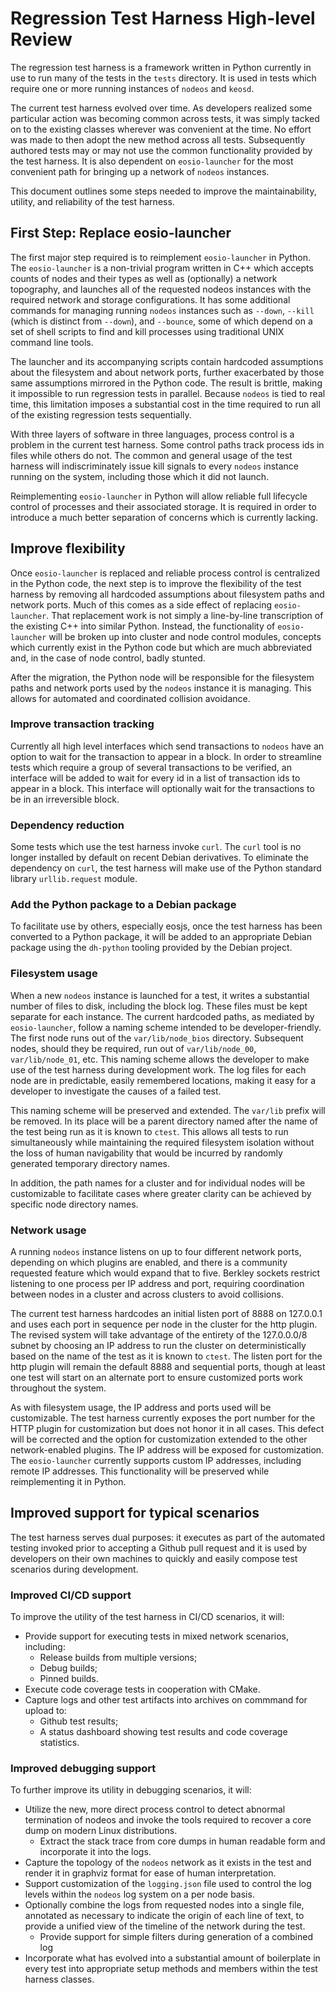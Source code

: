 # Regression Test Harness High-level Review

The regression test harness is a framework written in Python currently in use
to run many of the tests in the `tests` directory.  It is used in tests
which require one or more running instances of `nodeos` and `keosd`.

The current test harness evolved over time.  As developers realized some
particular action was becoming common across tests, it was simply tacked
on to the existing classes wherever was convenient at the time.  No effort
was made to then adopt the new method across all tests.  Subsequently
authored tests may or may not use the common functionality provided by the
test harness.  It is also dependent on `eosio-launcher` for the most
convenient path for bringing up a network of `nodeos` instances.

This document outlines some steps needed to improve the maintainability,
utility, and reliability of the test harness.

## First Step: Replace eosio-launcher

The first major step required is to reimplement `eosio-launcher` in Python.
The `eosio-launcher` is a non-trivial program written in C++ which accepts
counts of nodes and their types as well as (optionally) a network topography,
and launches all of the requested nodeos instances with the required network
and storage configurations.  It has some additional commands for managing
running `nodeos` instances such as `--down`, `--kill` (which is distinct from
`--down`), and `--bounce`, some of which depend on a set of shell scripts
to find and kill processes using traditional UNIX command line tools.

The launcher and its accompanying scripts contain hardcoded assumptions
about the filesystem and about network ports, further exacerbated by those
same assumptions mirrored in the Python code.  The result is brittle, making
it impossible to run regression tests in parallel.  Because `nodeos` is
tied to real time, this limitation imposes a substantial cost in the time
required to run all of the existing regression tests sequentially.

With three layers of software in three languages, process control is a
problem in the current test harness.  Some control paths track process ids
in files while others do not.  The common and general usage of the test
harness will indiscriminately issue kill signals to every `nodeos` instance
running on the system, including those which it did not launch.

Reimplementing `eosio-launcher` in Python will allow reliable full lifecycle
control of processes and their associated storage.  It is required in order
to introduce a much better separation of concerns which is currently lacking.

## Improve flexibility

Once `eosio-launcher` is replaced and reliable process control is centralized
in the Python code, the next step is to improve the flexibility of the
test harness by removing all hardcoded assumptions about filesystem
paths and network ports.  Much of this comes as a side effect of replacing
`eosio-launcher`.  That replacement work is not simply a line-by-line
transcription of the existing C++ into similar Python.  Instead, the
functionality of `eosio-launcher` will be broken up into cluster and node
control modules, concepts which currently exist in the Python code but
which are much abbreviated and, in the case of node control, badly stunted.

After the migration, the Python node will be responsible for the filesystem
paths and network ports used by the `nodeos` instance it is managing.  This
allows for automated and coordinated collision avoidance.

### Improve transaction tracking

Currently all high level interfaces which send transactions to `nodeos` have
an option to wait for the transaction to appear in a block.  In order to
streamline tests which require a group of several transactions to be verified,
an interface will be added to wait for every id in a list of transaction ids
to appear in a block.  This interface will optionally wait for the transactions
to be in an irreversible block.

### Dependency reduction

Some tests which use the test harness invoke `curl`.  The `curl` tool is no
longer installed by default on recent Debian derivatives.  To eliminate the
dependency on `curl`, the test harness will make use of the Python standard
library `urllib.request` module.

### Add the Python package to a Debian package

To facilitate use by others, especially eosjs, once the test harness has been
converted to a Python package, it will be added to an appropriate Debian
package using the `dh-python` tooling provided by the Debian project.

### Filesystem usage

When a new `nodeos` instance is launched for a test, it writes a substantial
number of files to disk, including the block log.  These files must be kept
separate for each instance.  The current hardcoded paths, as mediated by
`eosio-launcher`, follow a naming scheme intended to be developer-friendly.
The first node runs out of the `var/lib/node_bios` directory.  Subsequent
nodes, should they be required, run out of `var/lib/node_00`, 
`var/lib/node_01`, etc.  This naming scheme allows the developer to make use
of the test harness during development work.  The log files for each node
are in predictable, easily remembered locations, making it easy for a developer
to investigate the causes of a failed test.

This naming scheme will be preserved and extended.  The `var/lib` prefix will
be removed.  In its place will be a parent directory named after the name of
the test being run as it is known to `ctest`.  This allows all tests to run
simultaneously while maintaining the required filesystem isolation without
the loss of human navigability that would be incurred by randomly generated
temporary directory names.

In addition, the path names for a cluster and for individual nodes will be
customizable to facilitate cases where greater clarity can be achieved by
specific node directory names.

### Network usage

A running `nodeos` instance listens on up to four different network ports,
depending on which plugins are enabled, and there is a community requested
feature which would expand that to five.  Berkley sockets restrict listening
to one process per IP address and port, requiring coordination between nodes
in a cluster and across clusters to avoid collisions.

The current test harness hardcodes an initial listen port of 8888 on 127.0.0.1
and uses each port in sequence per node in the cluster for the http plugin.
The revised system will take advantage of the entirety of the 127.0.0.0/8
subnet by choosing an IP address to run the cluster on deterministically based
on the name of the test as it is known to `ctest`.  The listen port for the
http plugin will remain the default 8888 and sequential ports, though at least
one test will start on an alternate port to ensure customized ports work
throughout the system.

As with filesystem usage, the IP address and ports used will be customizable.
The test harness currently exposes the port number for the HTTP plugin for
customization but does not honor it in all cases.  This defect will be
corrected and the option for customization extended to the other
network-enabled plugins.  The IP address will be exposed for customization.
The `eosio-launcher` currently supports custom IP addresses, including remote
IP addresses.  This functionality will be preserved while reimplementing it
in Python.

## Improved support for typical scenarios

The test harness serves dual purposes: it executes as part of the automated
testing invoked prior to accepting a Github pull request and it is used by
developers on their own machines to quickly and easily compose test scenarios
during development.

### Improved CI/CD support

To improve the utility of the test harness in CI/CD scenarios, it will:

- Provide support for executing tests in mixed network scenarios, including:
  - Release builds from multiple versions;
  - Debug builds;
  - Pinned builds.
- Execute code coverage tests in cooperation with CMake.
- Capture logs and other test artifacts into archives on commmand for upload to:
  - Github test results;
  - A status dashboard showing test results and code coverage statistics.

### Improved debugging support

To further improve its utility in debugging scenarios, it will:

- Utilize the new, more direct process control to detect abnormal termination
  of nodeos and invoke the tools required to recover a core dump on modern
  Linux distributions.
  - Extract the stack trace from core dumps in human readable form and
    incorporate it into the logs.
- Capture the topology of the `nodeos` network as it exists in the test and
  render it in graphviz format for ease of human interpretation.
- Support customization of the `logging.json` file used to control the log
  levels within the `nodeos` log system on a per node basis.
- Optionally combine the logs from requested nodes into a single file,
  annotated as necessary to indicate the origin of each line of text, to
  provide a unified view of the timeline of the network during the test.
  - Provide support for simple filters during generation of a combined log
- Incorporate what has evolved into a substantial amount of boilerplate in
  every test into appropriate setup methods and members within the test harness
  classes.
  
